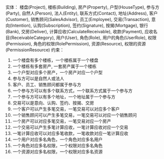 实体：
楼盘(Project), 楼栋(Building), 房产(Property), 户型(HouseType), 参与方(Party), 自然人(Person), 法人(Entity), 联系方式(Contact), 地址(Address), 客户(Customer), 销售顾问(SalesAdvisor), 员工(Employee), 交易(Transaction), 意向(Intention), 认购(Subscription), 签约(Signature), 按揭(Mortgage), 银行(Bank), 交房(Deliver), 计算应收(CalculateReceivable), 收款(Payment), 应收名目(ReceivableCategory), 用户(User), 角色(Role), 用户的角色(UserRole), 权限(Permission), 角色的权限(RolePermission), 资源(Resource), 权限的资源(PermissionResource)
约束：
1. 一个楼盘有多个楼栋，一个楼栋属于一个楼盘
2. 一个楼栋有多套房产, 一套房产属于一个楼栋
3. 一个户型对应多个房产，一个房产对应一个户型
4. 参与方可以是自然人或法人
5. 客户、员工、销售顾问都属于参与方
6. 一个参与方可以有多个联系方式，一个联系方式属于一个参与方
7. 一个参与方可以有多个地址，一个地址属于一个参与方
8. 交易可以是意向、认购、签约、按揭、交房
9. 一个客户可以产生多笔交易，一笔交易可以对应多个客户
10. 一个销售顾问可以产生多笔交易，一笔交易可以对应一个销售顾问
11. 一个房产可以对应多笔交易，一笔交易对应一个房产
12. 一个交易可以产生多笔计算应收，一笔计算应收对应一个交易
13. 一笔计算应收可以对应多笔收款，一笔收款对应一笔计算应收
14. 一个用户对应多名角色，一个角色对应多名用户
15. 一个角色对应多名权限，一个权限对应多名角色
16. 一个资源对应多名权限，一个权限对应多名资源

